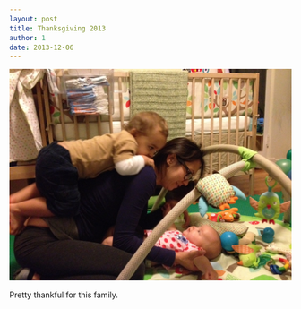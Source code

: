 ```yaml
---
layout: post
title: Thanksgiving 2013
author: 1
date: 2013-12-06
--- 
```


![thefamily](/images/posts/20131206-thanksgiving/thefamily.jpg)

Pretty thankful for this family.
